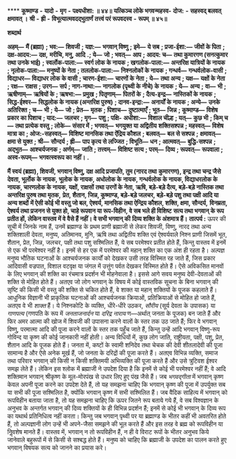 **** **कूष्माण्ड** **-** **यादो** **-** **मृग** **-** **पक्ष्यधीशा: ॥ ४४॥** **यत्किञ्च लोके भगवन्महस्व-** **दोज:** **-** **सहस्वद् बलवत् क्षमावत् ।** **श्री** **-** **ह्री** **-** **विभूत्यात्मवदद्भुतार्णं** **तत्त्वं परं रूपवदस्व** **-** **रूपम् ॥ ४५॥** 

**शब्दार्थ** 

**अहम्—** **मैं (ब्रह्मा)** **; भव:—** **शिवजी** **; यज्ञ:—** **भगवान् विष्णु** **; इमे—** **ये सब** **; प्रजा-ईशा:—** **जीवों के पिता** **; दक्ष-आदय:—** **दक्ष,** **मरीचि, मनु, आदि** **.; ये—** **जो** **; भवत्—** **आप** **; आदय: च—** **तथा कुमारगण (सनत्कुमार तथा उनके भाई)** **; स्वर्लोक-पाला:—** **स्वर्ग लोक के नायक** **; खगलोक-पाला:—** **अन्तरिक्ष यात्रियों के नायक** **; नृलोक-पाला:—** **मनुष्यों के नेता** **; तललोक-पाला:—** **निश्नलोकों के नायक** **; गन्धर्व—** **गन्धर्वलोक-वासी** **; विद्याधर—** **विद्याधर लोक के वासी** **; चारण-ईशा:—** **चारणों के नेता** **; ये—** **तथा अन्य** **; यक्ष—** **यक्षों के नेता** **; रक्ष—** **राक्षस** **; उरग—** **सर्प** **; नाग-नाथा:—** **नागलोक (पृथ्वी के नीचे) के नायक** **; ये—** **अन्य** **;** **वा—** **भी** **; ऋषीणाम्—** **ऋषियों के** **; ऋषभा:—** **प्रमुख** **; पितृणाम्—** **पितरों के** **; दैत्य-इन्द्र—** **नास्तिकों के नायक** **; सिद्ध-ईश्वर—** **सिद्धलोक के नायक (अन्तरिक्ष पुरुष)** **; दानव-इन्द्रा:—** **अनार्यों के नायक** **; अन्ये—** **उनके अतिरिक्त** **; च—** **भी** **; ये—** **जो** **; प्रेत—** **मृतक** **; पिशाच—** **दुष्टात्माएँ** **; भूत—** **जिन्न** **; कूष्माण्ड—** **विशेष प्रकार का पिशाच** **; याद:—** **जलचर** **; मृग—** **पशु** **; पक्षि-** **अधीशा:—** **विशाल चील्ह** **; यत्—** **कुछ भी** **; किम् च—** **तथा प्रत्येक वस्तु** **; लोके—** **संसार में** **; भगवत्—** **भगयुक्त या अद्वितीय** **शक्तिसश्पन्न** **; महस्वत्—** **विशेष मात्रा का** **; ओज:-सहस्वत्—** **विशिष्ट मानसिक तथा ऐंद्रिय कौशल** **; बलवत्—** **बल से सश्पन्न** **;** **क्षमावत्—** **क्षमा से युक्त** **; श्री—** **सौन्दर्य** **; ह्री—** **पाप कृत्य से लज्जित** **; विभूति—** **धन** **; आत्मवत्—** **बुद्धि-सश्पन्न** **; अद्भुत—** **आश्चर्यजनक** **; अर्णम्—** **जाति** **; तत्त्वम्—** **विशिष्ट सत्य** **; परम्—** **दिव्य** **; रूपवत्—** **रूपवाला** **; अस्व-रूपम्—** **भगवत्स्वरूप का** **नहीं।** **.** 

**मैं स्वयं (ब्रह्मा), शिवजी, भगवान् विष्णु, दक्ष आदि प्रजापति, तुम (नारद तथा** **कुमारगण), इन्द्र तथा चन्द्र जैसे देवता, भूर्लोक के नायक, भूलोक के नायक, अधोलोक के** **नायक, गन्धर्वलोक के नायक, विद्याधरलोक के नायक, चारणलोक के नायक, यक्षों, राक्षसों** **तथा उरगों के नेता, ऋषि, बड़े-बड़े दैत्य, बड़े-बड़े नास्तिक तथा अन्तरिक्ष पुरुष तथा मृतक,** **प्रेत, शैतान, जिन्न, कूष्माण्ड, बड़े-बड़े जलचर, बड़े-बड़े पशु तथा पक्षी आदि या अन्य शब्दों** **में ऐसी कोई भी वस्तु जो बल, ऐश्वर्य, मानसिक तथा ऐन्द्रिय कौशल, शक्ति, क्षमा, सौन्दर्य,** **विनम्रता, ऐश्वर्य तथा प्रजनन से युक्त हो, चाहे रूपवान या रूप-विहीन, वे सब भले ही विशिष्ट** **सत्य तथा भगवान् के रूप प्रतीत हों, लेकिन वास्तव में वे वैसे हैं नहीं। वे सभी भगवान् की** **दिव्य शक्ति के अंशमात्र हैं।** **तात्पर्य :** ऊपर की सूची में जिनके नाम हैं, उनमें ब्रह्माण्ड के प्रथम प्राणी ब्रह्माजी से लेकर शिवजी, विष्णु, नारद तथा अन्य शक्तिशाली देवता, मनुष्य, अतिमानव, मुनि, ऋषि तथा अद्वितीय शक्ति एवं ऐश्वर्यवाले निश्न प्राणी जिसमें भूत, शैतान, प्रेत, जिन्न, जलचर, पक्षी तथा पशु सश्मिलित हैं, ये सब परमेश्वर प्रतीत होते हैं, किन्तु वास्तव में इनमें से एक भी परमेश्वर नहीं है। इनमें से हर एक में परमेश्वर की महान् शक्ति का एक अंश ही रहता है। अल्पज्ञ मनुष्य भौतिक घटनाओं के आश्चर्यजनक कार्यों को देखकर उसी तरह विस्मित रह जाते हैं, जिस प्रकार आदिवासी वज्रपात, विशाल वटवृक्ष या जंगल में उत्तुंग पर्वत देखकर विस्मित होते हैं। ऐसे अविकसित मानवों के लिए भगवान् की शक्ति का रंचमात्र प्रदर्शन भी मोहनेवाला है। इससे आगे सवय मनुष्य देवी-देवताओं की शक्ति से मोहित होते हैं। अतएव जो लोग भगवान् के विषय में कोई वास्तविक सूचना के बिना भगवान् की सृष्टि की किसी भी वस्तु की शक्ति से चकित होते हैं, वे शाक्त या महान् शक्तियों के पूजक कहलाते हैं। आधुनिक विज्ञानी भी प्राकृतिक घटनाओं की आश्चर्यजनक क्रियाओं, प्रतिक्रियाओं से मोहित हो जाते हैं, अतएव वे भी *शाक्त*  हैं। ये निश्नकोटि के व्यक्ति, धीरे-धीरे उठकर, *सौरीय* (सूर्य देवता के उपासक) या *गाणपत्य* (गणपति के रूप में *जनताजनार्दन* या *दरिद्र नाराय* ण—अर्थात् जनता के पूजक) बन जाते हैं और फिर अमर आत्मा की खोज में शिवजी की उपासना करने वालों के स्तर तक उठ जाते हैं; फिर वे भगवान् विष्णु, परमात्मा आदि की पूजा करने वालों के स्तर तक पहुँच जाते हैं, किन्तु उन्हें आदि भगवान् विष्णु-रूप गोविन्द या कृष्ण की कोई जानकारी नहीं होती। अन्य विधियों में, कुछ लोग जाति, राष्ट्रीयता, पक्षी, पशु, प्रेत, शैतान आदि के पूजक होते हैं। जनता में, कष्टों के स्वामी शनिदेव तथा चेचक की देवी शीतलादेवी की पूजा सामान्य है और ऐसे अनेक मूर्ख हैं, जो जनता के दरिद्रों की पूजा करते हैं। अतएव विभिन्न व्यक्ति, समाज तथा परिवार भगवान् की किसी न किसी शक्तिमयी अभिव्यक्ति की पूजा करते हैं और उसे त्रुटिवश ईश्वर समझ लेते हैं। लेकिन इस श्लोक में ब्रह्माजी ने उपदेश दिया है कि इनमें से कोई भी परमेश्वर नहीं हैं; वे आदि शक्तिमान भगवान् श्रीकृष्ण के मूल-मोरपंख से उधार लिए हुए पंख जैसे हैं। जब *भगवद्गीता* में भगवान् कृष्ण केवल अपनी पूजा करने का उपदेश देते हैं, तो यह समझना चाहिए कि भगवान् कृष्ण की पूजा में उपर्युक्त सब या सभी की पूजा सश्मिलित है, क्योंकि भगवान् कृष्ण में सभी सश्मिलित हैं। जब वैदिक साहित्य में भगवान् को रूपविहीन बताया जाता है, तो यह समझना चाहिए कि ऊपर जितने रूप बताये गये हैं, वे सब विश्वज्ञान के अनुभव के अन्तर्गत भगवान् की दिव्य शक्तियों के ही विभिन्न प्रदर्शन हैं; इनमें से कोई भी भगवान् के दिव्य रूप का यथार्थ प्रतिनिधित्व नहीं करता। किन्तु जब भगवान् पृथ्वी पर या ब्रह्माण्ड के भीतर कहीं भी अवतरित होते हैं, तो अल्पज्ञानी लोग उन्हें भी अपने-जैसा समझने की भूल करते हैं और इस तरह वे ब्रह्म को रूपविहीन या निॢवशेष मानते हैं। वास्तव में, भगवान् न तो रूपविहीन हैं, न ही वे विराट रूपों के भीतर अनुभव किये जानेवाले बहुरूपों में से किसी से सश्बद्ध होते हैं। मनुष्य को चाहिए कि ब्रह्माजी के उपदेश का पालन करते हुए भगवान् विषयक सत्य को जानने का प्रयास करे। 
